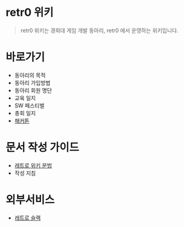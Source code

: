 <!-- TITLE: Home -->
<!-- SUBTITLE: retr0 위키의 프론트 페이지 입니다. -->

# retr0 위키

> retr0 위키는 경희대 게임 개발 동아리, retr0 에서 운영하는 위키입니다.

# 바로가기
* 동아리의 목적
* 동아리 가입방법
* 동아리 회원 명단
* 교육 일지
* SW 페스티벌
* 총회 일지
* [해커톤](/해커톤)

# 문서 작성 가이드
* [레트로 위키 문법](/위키-문법)
* 작성 지침

# 외부서비스
* [레트로 슬랙](https://retr0.slack.com/)